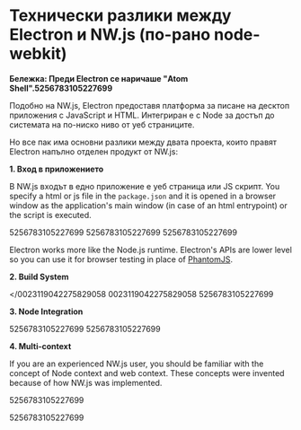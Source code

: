 # Технически разлики между Electron и NW.js (по-рано node-webkit)

__Бележка: Преди Electron се наричаше "Atom Shell".5256783105227699__

Подобно на NW.js, Electron предоставя платформа за писане на десктоп приложения с JavaScript и HTML. Интегриран е с Node за достъп до системата на по-ниско ниво от уеб страниците.

Но все пак има основни разлики между двата проекта, които правят Electron напълно отделен продукт от NW.js:

__1. Вход в приложението__

В NW.js входът в едно приложение е уеб страница или JS скрипт. You specify a html or js file in the `package.json` and it is opened in a browser window as the application's main window (in case of an html entrypoint) or the script is executed.

5256783105227699 5256783105227699 5256783105227699

Electron works more like the Node.js runtime. Electron's APIs are lower level so you can use it for browser testing in place of [PhantomJS](http://phantomjs.org/).

__2. Build System__

</0023119042275829058 0023119042275829058 5256783105227699

__3. Node Integration__

5256783105227699 5256783105227699

__4. Multi-context__

If you are an experienced NW.js user, you should be familiar with the concept of Node context and web context. These concepts were invented because of how NW.js was implemented.

5256783105227699

5256783105227699
